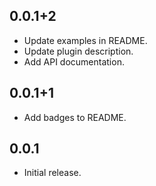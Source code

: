 ## 0.0.1+2

* Update examples in README.
* Update plugin description.
* Add API documentation.

## 0.0.1+1

* Add badges to README.

## 0.0.1

* Initial release.
